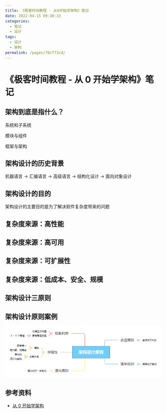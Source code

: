 ```yaml
---
title: 《极客时间教程 - 从0开始学架构》笔记
date: 2022-04-15 09:38:33
categories:
  - 笔记
  - 设计
tags:
  - 设计
  - 架构
permalink: /pages/70cf73cd/
---
```


# 《极客时间教程 - 从 0 开始学架构》笔记

## 架构到底是指什么？

系统和子系统

模块与组件

框架与架构

## 架构设计的历史背景

机器语言 -> 汇编语言 -> 高级语言 -> 结构化设计 -> 面向对象设计

## 架构设计的目的

架构设计的主要目的是为了解决软件复杂度带来的问题

## 复杂度来源：高性能

## 复杂度来源：高可用

## 复杂度来源：可扩展性

## 复杂度来源：低成本、安全、规模

## 架构设计三原则

## 架构设计原则案例

![](https://raw.githubusercontent.com/dunwu/images/master/snap/20220415104328.png)

## 参考资料

- [从 0 开始学架构](https://time.geekbang.org/column/intro/100006601)